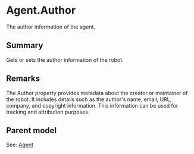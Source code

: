 # Agent.Author

The author information of the agent.

## Summary

Gets or sets the author information of the robot.

## Remarks

The Author property provides metadata about the creator or maintainer of the robot.
It includes details such as the author's name, email, URL, company, and copyright information.
This information can be used for tracking and attribution purposes.

## Parent model

See: [Agent](Agent.md)